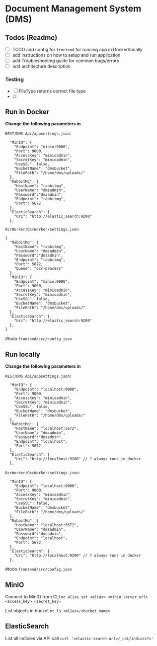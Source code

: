 # Document Management System (DMS)
## Todos (Readme)
- [ ] TODO add config for `frontend` for running app in Docker/locally
- [ ] add instructions on how to setup and run application
- [ ] add Troubleshooting guide for common bugs/errors
- [ ] add architecture description
### Testing
- [ ] FileType returns correct file type
- [ ] 
## Run in Docker
**Change the following parameters in**

`REST/DMS.Api/appsettings.json`:
```
  "MinIO": {
    "Endpoint": "minio:9000",
    "Port": 9000,
    "AccessKey": "minioadmin",
    "SecretKey": "minioadmin",
    "UseSSL": false,
    "BucketName": "dmsbucket",
    "FilePath": "/home/dms/uploads/"
  },
  "RabbitMq": {
    "HostName": "rabbitmq",
    "UserName": "dmsadmin",
    "Password":"dmsadmin",
    "Endpoint": "rabbitmq",
    "Port": 5672
  },
  "ElasticSearch": {
    "Uri": "http://elastic_search:9200"
  },
```

`OcrWorker/OcrWorker/settings.json`
```
{
  "RabbitMq": {
    "HostName": "rabbitmq",
    "UserName": "dmsadmin",
    "Password":"dmsadmin",
    "Endpoint": "rabbitmq",
    "Port": 5672,
    "Queue": "ocr-process"
  },
  "MinIO": {
    "Endpoint": "minio:9000",
    "Port": 9000,
    "AccessKey": "minioadmin",
    "SecretKey": "minioadmin",
    "UseSSL": false,
    "BucketName": "dmsbucket",
    "FilePath": "/home/dms/uploads/"
  },
  "ElasticSearch": {
    "Uri": "http://elastic_search:9200"
  },
}
```

#todo `frontend/src/config.json`


## Run locally
**Change the following parameters in**

`REST/DMS.Api/appsettings.json`:
```
  "MinIO": {
    "Endpoint": "localhost:9000",
    "Port": 9000,
    "AccessKey": "minioadmin",
    "SecretKey": "minioadmin",
    "UseSSL": false,
    "BucketName": "dmsbucket",
    "FilePath": "/home/dms/uploads/"
  },
  "RabbitMq": {
    "HostName": "localhost:5672",
    "UserName": "dmsadmin",
    "Password":"dmsadmin",
    "Endpoint": "localhost",
    "Port": 5672
  },
  "ElasticSearch": {
    "Uri": "http://localhost:9200" // ? always runs in docker
  },
```

`OcrWorker/OcrWorker/settings.json`:

```
  "MinIO": {
    "Endpoint": "localhost:9000",
    "Port": 9000,
    "AccessKey": "minioadmin",
    "SecretKey": "minioadmin",
    "UseSSL": false,
    "BucketName": "dmsbucket",
    "FilePath": "/home/dms/uploads/"
  },
  "RabbitMq": {
    "HostName": "localhost:5672",
    "UserName": "dmsadmin",
    "Password":"dmsadmin",
    "Endpoint": "localhost",
    "Port": 5672
  },
  "ElasticSearch": {
    "Uri": "http://localhost:9200" // ? always runs in docker
  },
```

#todo `frontend/src/config.json`

## MinIO
Connect to MinIO from CLI
`mc alias set <alias> <minio_server_url> <access_key> <secret_key>`

List objects in bucket
`mc ls <alias>/<bucket_name>`

## ElasticSearch
List all indicies via API call
`curl '<elastic-search-url>/_cat/indices?v'`